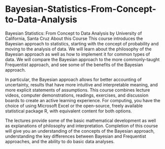 # Bayesian-Statistics-From-Concept-to-Data-Analysis


Bayesian Statistics: From Concept to Data Analysis by University of California, Santa Cruz About this Course This course introduces the Bayesian approach to statistics, starting with the concept of probability and moving to the analysis of data. We will learn about the philosophy of the Bayesian approach as well as how to implement it for common types of data. We will compare the Bayesian approach to the more commonly-taught Frequentist approach, and see some of the benefits of the Bayesian approach. 

In particular, the Bayesian approach allows for better accounting of uncertainty, results that have more intuitive and interpretable meaning, and more explicit statements of assumptions. This course combines lecture videos, computer demonstrations, readings, exercises, and discussion boards to create an active learning experience. For computing, you have the choice of using Microsoft Excel or the open-source, freely available statistical package R, with equivalent content for both options. 

The lectures provide some of the basic mathematical development as well as explanations of philosophy and interpretation. Completion of this course will give you an understanding of the concepts of the Bayesian approach, understanding the key differences between Bayesian and Frequentist approaches, and the ability to do basic data analyses.
